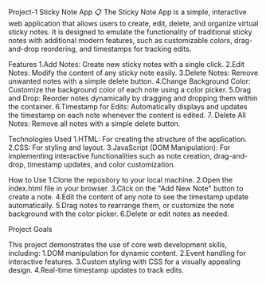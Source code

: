 Project-1
Sticky Note App 📋 The Sticky Note App is a simple, interactive web application that allows users to create, edit, delete, and organize virtual sticky notes. It is designed to emulate the functionality of traditional sticky notes with additional modern features, such as customizable colors, drag-and-drop reordering, and timestamps for tracking edits.

Features 1.Add Notes: Create new sticky notes with a single click. 2.Edit Notes: Modify the content of any sticky note easily. 3.Delete Notes: Remove unwanted notes with a simple delete button. 4.Change Background Color: Customize the background color of each note using a color picker. 5.Drag and Drop: Reorder notes dynamically by dragging and dropping them within the container. 6.Timestamp for Edits: Automatically displays and updates the timestamp on each note whenever the content is edited. 7. Delete All Notes: Remove all notes with a simple delete button.

Technologies Used 1.HTML: For creating the structure of the application. 2.CSS: For styling and layout. 3.JavaScript (DOM Manipulation): For implementing interactive functionalities such as note creation, drag-and-drop, timestamp updates, and color customization.

How to Use 1.Clone the repository to your local machine. 2.Open the index.html file in your browser. 3.Click on the "Add New Note" button to create a note. 4.Edit the content of any note to see the timestamp update automatically. 5.Drag notes to rearrange them, or customize the note background with the color picker. 6.Delete or edit notes as needed.

Project Goals

This project demonstrates the use of core web development skills, including: 1.DOM manipulation for dynamic content. 2.Event handling for interactive features. 3.Custom styling with CSS for a visually appealing design. 4.Real-time timestamp updates to track edits.